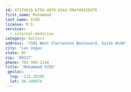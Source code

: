 ```yaml
---
id: 4737461b-bf5b-4079-b3ed-99efd8428d70
first_name: Muhammad
last_name: SYED
license: M.D.
services:
  - internal-medicine
category: doctors
address: '7391 West Charleston Boulevard, Suite #140'
city: 'Las Vegas'
state: NV
zip: '89117'
phone: 702-304-2144
title: 'Muhammad SYED'
_geoloc:
  lng: -115.28205
  lat: 36.140974
---
```

